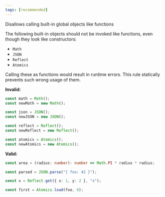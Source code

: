 ```yaml
---
tags: [recommended]
---
```


Disallows calling built-in global objects like functions

The following built-in objects should not be invoked like functions, even though
they look like constructors:

- `Math`
- `JSON`
- `Reflect`
- `Atomics`

Calling these as functions would result in runtime errors. This rule statically
prevents such wrong usage of them.

**Invalid:**

```typescript
const math = Math();
const newMath = new Math();

const json = JSON();
const newJSON = new JSON();

const reflect = Reflect();
const newReflect = new Reflect();

const atomics = Atomics();
const newAtomics = new Atomics();
```

**Valid:**

```typescript
const area = (radius: number): number => Math.PI * radius * radius;

const parsed = JSON.parse("{ foo: 42 }");

const x = Reflect.get({ x: 1, y: 2 }, "x");

const first = Atomics.load(foo, 0);
```
